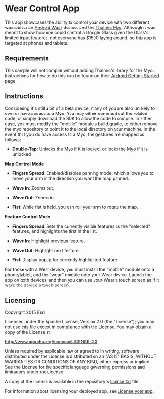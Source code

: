 Wear Control App
=======================
This app showcases the ability to control your device with two different wearables: an [Android Wear](http://www.android.com/wear/) device, and the [Thalmic Myo](https://www.thalmic.com/en/myo/). Although it was meant to show how one could control a Google Glass given the Glass's limited input features, not everyone has $1500 laying around, so this app is targeted at phones and tablets.

## Requirements
This sample will not compile without adding Thalmic's library for the Myo. Instructions for how to do this can be found on their [Android Getting Started](https://developer.thalmic.com/docs/api_reference/android/getting-started.html) page.

## Instructions
Considering it's still a bit of a beta device, many of you are also unlikely to own or have access to a Myo. You may either comment out the related code, or simply download the SDK to allow the code to compile. In either case, you must modify the "mobile" module's build.gradle, to either remove the myo repository or point it to the local directory on your machine. In the event that you do have access to a Myo, the gestures are mapped as follows:

  * **Double-Tap**: Unlocks the Myo if it is locked, or locks the Myo if it is unlocked

**Map Control Mode**

  * **Fingers Spread**: Enabled/disables panning mode, which allows you to move your arm in the direction you want the map panned.
  
  * **Wave In**: Zooms out.
   
  * **Wave Out**: Zooms in.
  
  * **Fist**: While fist is held, you can roll your arm to rotate the map.

**Feature Control Mode**

  * **Fingers Spread**: Sets the currently visible features as the "selected" features, and highlights the first in the list.
  
  * **Wave In**: Highlight previous feature.
  
  * **Wave Out**: Highlight next feature.
  
  * **Fist**: Display popup for currently highlighted feature.

For those with a Wear device, you must install the "mobile" module onto a phone/tablet, and the "wear" module onto your Wear device. Launch the app on both devices, and then you can use your Wear's touch screen as if it were the device's touch screen.

## Licensing
Copyright 2015 Esri

Licensed under the Apache License, Version 2.0 (the "License"); you may not use this file except in compliance with the License. You may obtain a copy of the License at

http://www.apache.org/licenses/LICENSE-2.0

Unless required by applicable law or agreed to in writing, software distributed under the License is distributed on an "AS IS" BASIS, WITHOUT WARRANTIES OR CONDITIONS OF ANY KIND, either express or implied. See the License for the specific language governing permissions and limitations under the License.

A copy of the license is available in the repository's [license.txt](https://github.com/Esri/arcgis-runtime-demos-android/blob/master/license.txt) file.

For information about licensing your deployed app, see [License your app](https://developers.arcgis.com/android/guide/license-your-app.htm).
